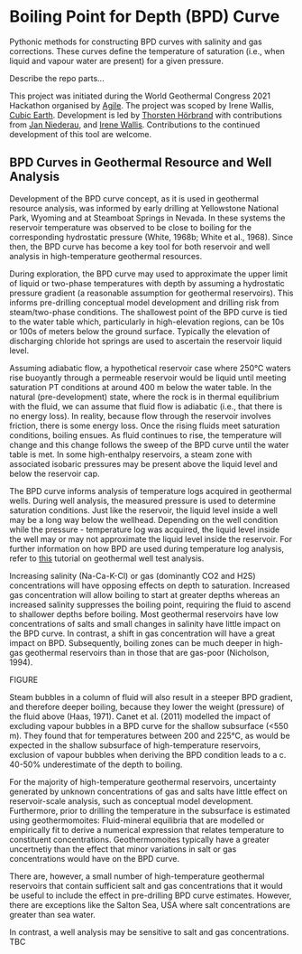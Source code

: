 # Boiling Point for Depth (BPD) Curve

Pythonic methods for constructing BPD curves with salinity and gas corrections. These curves define the temperature of saturation (i.e., when liquid and vapour water are present) for a given pressure. 

Describe the repo parts...

This project was initiated during the World Geothermal Congress 2021 Hackathon organised by [Agile](https://agilescientific.com/). The project was scoped by Irene Wallis, [Cubic Earth](https://www.cubicearth.nz/). Development is led by [Thorsten Hörbrand](https://github.com/thoerbr) with contributions from [Jan Niederau](https://github.com/Japhiolite), and [Irene Wallis](https://github.com/ICWallis). Contributions to the continued development of this tool are welcome. 
## BPD Curves in Geothermal Resource and Well Analysis

Development of the BPD curve concept, as it is used in geothermal resource analysis, was informed by early drilling at Yellowstone National Park, Wyoming and at Steamboat Springs in Nevada. In these systems the reservoir temperature was observed to be close to boiling for the corresponding hydrostatic pressure (White, 1968b; White et al., 1968). Since then, the BPD curve has become a key tool for both reservoir and well analysis in high-temperature geothermal resources.  

During exploration, the BPD curve may used to approximate the upper limit of liquid or two-phase temperatures with depth by assuming a hydrostatic pressure gradient (a reasonable assumption for geothermal reservoirs). This informs pre-drilling conceptual model development and drilling risk from steam/two-phase conditions. The shallowest point of the BPD curve is tied to the water table which, particularly in high-elevation regions, can be 10s or 100s of meters below the ground surface. Typically the elevation of discharging chloride hot springs are used to ascertain the reservoir liquid level.

Assuming adiabatic flow, a hypothetical reservoir case where 250°C waters rise buoyantly through a permeable reservoir would be liquid until meeting saturation PT conditions at around 400 m below the water table. In the natural (pre-development) state, where the rock is in thermal equilibrium with the fluid, we can assume that fluid flow is adiabatic (i.e., that there is no energy loss). In reality, because flow through the reservoir involves friction, there is some energy loss. Once the rising fluids meet saturation conditions, boiling ensues. As fluid continues to rise, the temperature will change and this change follows the sweep of the BPD curve until the water table is met. In some high-enthalpy reservoirs, a steam zone with associated isobaric pressures may be present above the liquid level and below the reservoir cap.  

The BPD curve informs analysis of temperature logs acquired in geothermal wells. During well analysis, the measured pressure is used to determine saturation conditions. Just like the reservoir, the liquid level inside a well may be a long way below the wellhead. Depending on the well condition while the pressure - temperature log was acquired, the liquid level inside the well may or may not approximate the liquid level inside the reservoir. For further information on how BPD are used during temperature log analysis, refer to [this](https://github.com/ICWallis/T21-Tutorial-WellTestAnalysis) tutorial on geothermal well test analysis. 

Increasing salinity (Na-Ca-K-Cl) or gas (dominantly CO2 and H2S) concentrations will have opposing effects on depth to saturation. Increased gas concentration will allow boiling to start at greater depths whereas an increased salinity suppresses the boiling point, requiring the fluid to ascend to shallower depths before boiling. Most geothermal reservoirs have low concentrations of salts and small changes in salinity have little impact on the BPD curve. In contrast, a shift in gas concentration will have a great impact on BPD. Subsequently, boiling zones can be much deeper in high-gas geothermal reservoirs than in those that are gas-poor (Nicholson, 1994). 

FIGURE

Steam bubbles in a column of fluid will also result in a steeper BPD gradient, and therefore deeper boiling, because they lower the weight (pressure) of the fluid above (Haas, 1971). Canet et al. (2011) modelled the impact of excluding vapour bubbles in a BPD curve for the shallow subsurface (<550 m). They found that for temperatures between 200 and 225°C, as would be expected in the shallow subsurface of high-temperature reservoirs, exclusion of vapour bubbles when deriving the BPD condition leads to a c. 40-50% underestimate of the depth to boiling.

For the majority of high-temperature geothermal reservoirs, uncertainty generated by unknown concentrations of gas and salts have little effect on reservoir-scale analysis, such as conceptual model development. Furthermore, prior to drilling the temperature in the subsurface is estimated using geothermomoites: Fluid-mineral equilibria that are modelled or empirically fit to derive a numerical expression that relates temperature to constituent concentrations. Geothermomoites typically have a greater uncertnetiy than the effect that minor variations in salt or gas concentrations would have on the BPD curve. 

There are, however, a small number of high-temperature geothermal reservoirs that contain sufficient salt and gas concentrations that it would be useful to include the effect in pre-drilling BPD curve estimates. However, there are exceptions like the Salton Sea, USA where salt concentrations are greater than sea water.

In contrast, a well analysis may be sensitive to salt and gas concentrations. TBC 
